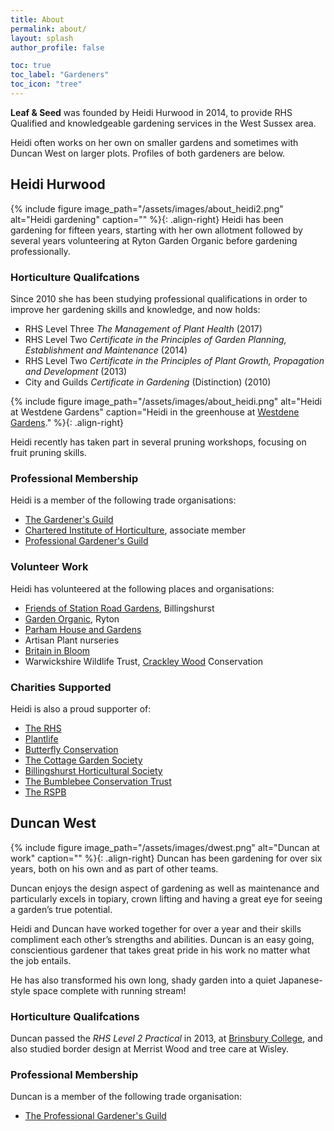 ```yaml
---
title: About
permalink: about/
layout: splash
author_profile: false

toc: true
toc_label: "Gardeners"
toc_icon: "tree"
---
```

**Leaf & Seed** was founded by Heidi Hurwood in 2014, to provide RHS Qualified and knowledgeable gardening services in the West Sussex area. 

Heidi often works on her own on smaller gardens and sometimes with Duncan West on larger plots. Profiles of both gardeners are below.

## Heidi Hurwood
{% include figure image_path="/assets/images/about_heidi2.png" alt="Heidi gardening" caption="" %}{: .align-right}
Heidi has been gardening for fifteen years, starting with her own allotment followed by several years volunteering at Ryton Garden Organic before gardening professionally.

### Horticulture Qualifcations
Since 2010 she has been studying professional qualifications in order to improve her gardening skills and knowledge, and now holds:

  * RHS Level Three *The Management of Plant Health* (2017)
  * RHS Level Two *Certificate in the Principles of Garden Planning, Establishment and Maintenance* (2014)
  * RHS Level Two *Certificate in the Principles of Plant Growth, Propagation and Development* (2013)
  * City and Guilds *Certificate in Gardening* (Distinction) (2010)

{% include figure image_path="/assets/images/about_heidi.png" alt="Heidi at Westdene Gardens" caption="Heidi in the greenhouse at [Westdene Gardens](https://www.westdean.org.uk/gardens)." %}{: .align-right}

Heidi recently has taken part in several pruning workshops, focusing on fruit pruning skills.

### Professional Membership
Heidi is a member of the following trade organisations:

* [The Gardener's Guild](http://www.thegardenersguild.co.uk) 
* [Chartered Institute of Horticulture](https://www.horticulture.org.uk), associate member
* [Professional Gardener's Guild](http://www.pgg.org.uk)

### Volunteer Work
Heidi has volunteered at the following places and organisations:

  * [Friends of Station Road Gardens](https://www.facebook.com/FOGBillie/), Billingshurst
  * [Garden Organic](https://www.gardenorganic.org.uk/ryton), Ryton
  * [Parham House and Gardens](http://www.parhaminsussex.co.uk/the-gardens/)
  * Artisan Plant nurseries
  * [Britain in Bloom](https://www.rhs.org.uk/Communities/Campaigns/Britain-in-Bloom/Get-Involved)
  * Warwickshire Wildlife Trust, [Crackley Wood](http://www.warwickshirewildlifetrust.org.uk/reserves/crackley-woods) Conservation

### Charities Supported
Heidi is also a proud supporter of:

  * [The RHS](https://www.rhs.org.uk)
  * [Plantlife](http://www.plantlife.org.uk/uk)
  * [Butterfly Conservation](http://butterfly-conservation.org)
  * [The Cottage Garden Society](http://www.thecottagegardensociety.org.uk)
  * [Billingshurst Horticultural Society](http://horticulture.billingshurst.community)
  * [The Bumblebee Conservation Trust](https://bumblebeeconservation.org)
  * [The RSPB](https://ww2.rspb.org.uk)

## Duncan West
{% include figure image_path="/assets/images/dwest.png" alt="Duncan at work" caption="" %}{: .align-right}
Duncan has been gardening for over six years, both on his own and as part of other teams.

Duncan enjoys the design aspect of gardening as well as maintenance and particularly excels in topiary, crown lifting and having a great eye for seeing a garden’s true potential. 

Heidi and Duncan have worked together for over a year and their skills compliment each other’s strengths and abilities. Duncan is an easy going, conscientious gardener that takes great pride in his work no matter what the job entails.

He has also transformed his own long, shady garden into a quiet Japanese-style space complete with running stream!

### Horticulture Qualifcations
Duncan passed the *RHS Level 2 Practical* in 2013, at [Brinsbury College](https://chichester.ac.uk/brinsbury),  and also studied border design at Merrist Wood and tree care at Wisley. 

### Professional Membership
Duncan is a member of the following trade organisation:

* [The Professional Gardener's Guild](http://www.pgg.org.uk) 